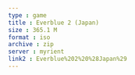 ```yaml
---
type : game
title : Everblue 2 (Japan)
size : 365.1 M
format : iso
archive : zip
server : myrient
link2 : Everblue%202%20%28Japan%29
---
```


